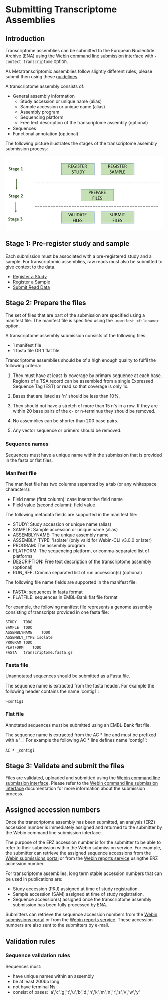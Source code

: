 # Submitting Transcriptome Assemblies

## Introduction

Transcriptome assemblies can be submitted to the European Nucleotide Archive (ENA) using the [Webin command line submission interface](../general-guide/webin-cli.html)  with `-context transcriptome` option.

As Metatranscriptomic assemblies follow slightly different rules, please submit then using these [guidelines](../assembly/metatranscriptome.html).

A transcriptome assembly consists of:
- General assembly information
   - Study accession or unique name (alias)
   - Sample accession or unique name (alias)
   - Assembly program
   - Sequencing platform
   - Free text description of the transcriptome assembly (optional)
- Sequences
- Functional annotation (optional)

The following picture illustrates the stages of the transcriptome assembly submission process:

![Submission process](../images/webin-cli_01.png)

## Stage 1: Pre-register study and sample

Each submission must be associated with a pre-registered study and a sample.
For transcriptomic assemblies, raw reads must also be submitted to give context to the data.

- [Register a Study](../study.html)
- [Register a Sample](../samples.html)
- [Submit Read Data](../reads.html)

## Stage 2: Prepare the files

The set of files that are part of the submission are specified using a manifest file.
The manifest file is specified using the `-manifest <filename>` option.

A transcriptome assembly submission consists of the following files:

- 1 manifest file
- 1 fasta file OR 1 flat file

Transcriptome assemblies should be of a high enough quality to fulfil the following criteria:

1. They must have at least 1x coverage by primary sequence at each base. Regions of a TSA record can be assembled from a single Expressed Sequence Tag (EST) or read so that coverage is only 1x.

2. Bases that are listed as 'n' should be less than 10%.

3. They should not have a stretch of more than 15 n's in a row. If they are within 20 base pairs of the c- or n-terminus they should be removed.

4. No assemblies can be shorter than 200 base pairs.

5. Any vector sequence or primers should be removed.

### Sequence names

Sequences must have a unique name within the submission that is provided in the fasta or flat files.

### Manifest file

The manifest file has two columns separated by a tab (or any whitespace characters):
- Field name (first column): case insensitive field name
- Field value (second column): field value

The following metadata fields are supported in the manifest file:

- STUDY: Study accession or unique name (alias)
- SAMPLE: Sample accession or unique name (alias)
- ASSEMBLYNAME: The unique assembly name
- ASSEMBLY_TYPE: 'isolate' (only valid for Webin-CLI v3.0.0 or later)
- PROGRAM: The assembly program
- PLATFORM: The sequencing platform, or comma-separated list of platforms
- DESCRIPTION: Free text description of the transcriptome assembly (optional)
- RUN_REF: Comma separated list of run accession(s) (optional)

The following file name fields are supported in the manifest file:

- FASTA: sequences in fasta format
- FLATFILE: sequences in EMBL-Bank flat file format

For example, the following manifest file represents a genome assembly consisting of transcripts provided in one fasta file:

```
STUDY   TODO
SAMPLE  TODO
ASSEMBLYNAME    TODO
ASSEMBLY_TYPE isolate
PROGRAM TODO
PLATFORM    TODO
FASTA   transcriptome.fasta.gz
```

### Fasta file

Unannotated sequences should be submitted as a Fasta file.

The sequence name is extracted from the fasta header. For example the following header contains the name 'contig1':

`>contig1`

### Flat file

Annotated sequences must be submitted using an EMBL-Bank flat file.

The sequence name is extracted from the AC * line and must be prefixed with a '_'.
For example the following AC * line defines name 'contig1':

`AC * _contig1`

## Stage 3: Validate and submit the files

Files are validated, uploaded and submitted using the [Webin command line submission interface](../general-guide/webin-cli.html).
Please refer to the [Webin command line submission interface](../general-guide/webin-cli.html) documentation for more information about the submission process.

## Assigned accession numbers

Once the transcriptome assembly has been submitted, an analysis (ERZ) accession number is immediately assigned and returned to the submitter by the Webin command line submission interface.

The purpose of the ERZ accession number is for the submitter to be able to refer to their submission within the Webin submission service. For example, the submitter can retrieve the assigned sequence accessions from the [Webin submissions portal](../general-guide/submissions-portal.html) or from the [Webin reports service](../general-guide/reports-service.html) usingthe ERZ accession number.

For transcriptome assemblies, long term stable accession numbers that can be used in publications are:

- Study accession (PRJ) assigned at time of study registration.
- Sample accession (SAM) assigned at time of study registration.
- Sequence accession(s) assigned once the transcriptome assembly submission has been fully processed by ENA.

Submitters can retrieve the sequence accession numbers from the [Webin submissions portal](../general-guide/submissions-portal.html) or from the [Webin reports service](../general-guide/reports-service.html). These accession numbers are also sent to the submitters by e-mail.

## Validation rules

### Sequence validation rules

Sequences must:
- have unique names within an assembly
- be at least  200bp long
- not have terminal Ns
- consist of bases: 'a','c','g','t','u','b','d','h','k','m','n','r','s','v','w','y'
